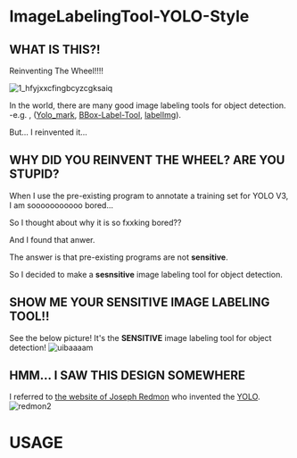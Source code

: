 # ImageLabelingTool-YOLO-Style

## WHAT IS THIS?!
 Reinventing The Wheel!!!!
 
 ![1_hfyjxxcfingbcyzcgksaiq](https://user-images.githubusercontent.com/35001605/47629997-b47aa200-db81-11e8-8873-71ae653563e0.png)

 In the world, there are many good image labeling tools for object detection. -e.g. , ([Yolo_mark](https://github.com/AlexeyAB/Yolo_mark), [BBox-Label-Tool](https://github.com/puzzledqs/BBox-Label-Tool), [labelImg](https://github.com/tzutalin/labelImg)). 
 
But... I reinvented it...
 
## WHY DID YOU REINVENT THE WHEEL? ARE YOU STUPID?

 When I use the pre-existing program to annotate a training set for YOLO V3, I am sooooooooooo bored...
 
 So I thought about why it is so fxxking bored??

 And I found that anwer.
 
 The answer is that pre-existing programs are not **sensitive**.
 
 So I decided to make a **sesnsitive** image labeling tool for object detection.
 
 ## SHOW ME YOUR SENSITIVE IMAGE LABELING TOOL!!

 See the below picture! It's the **SENSITIVE** image labeling tool for object detection!
![uibaaaam](https://user-images.githubusercontent.com/35001605/47629477-a8d9ac00-db7e-11e8-90e4-be3b71e1a2ca.PNG)


 ## HMM... I SAW THIS DESIGN SOMEWHERE
  I referred to [the website of Joseph Redmon](https://pjreddie.com/darknet/
) who invented the [YOLO](https://www.youtube.com/watch?v=MPU2HistivI).
  ![redmon2](https://user-images.githubusercontent.com/35001605/47635529-a1270100-db98-11e8-8c03-1dcea7c77d1d.PNG)
# USAGE


